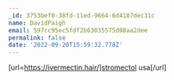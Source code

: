 ```yaml
---
_id: 3753bef0-38fd-11ed-9664-6d4187dec31c
name: DavidPaigh
email: 597cc95ec5fdf2b63035575d08aa2dee
permalink: false
date: '2022-09-20T15:59:32.778Z'
---
```

[url=https://ivermectin.hair/]stromectol usa[/url]
